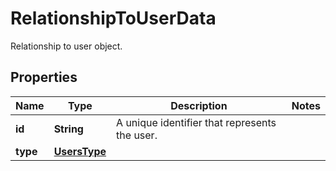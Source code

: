 

# RelationshipToUserData

Relationship to user object.
## Properties

Name | Type | Description | Notes
------------ | ------------- | ------------- | -------------
**id** | **String** | A unique identifier that represents the user. | 
**type** | [**UsersType**](UsersType.md) |  | 



